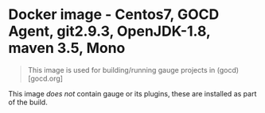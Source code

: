 # Docker image - Centos7, GOCD Agent, git2.9.3, OpenJDK-1.8, maven 3.5, Mono

> This image is used for building/running gauge projects in (gocd)[gocd.org]

This image *does not* contain gauge or its plugins, these are installed as part of the build.